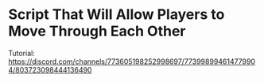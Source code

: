 # Script That Will Allow Players to Move Through Each Other

Tutorial:\
https://discord.com/channels/773605198252998697/773998994614779904/803723098444136490
